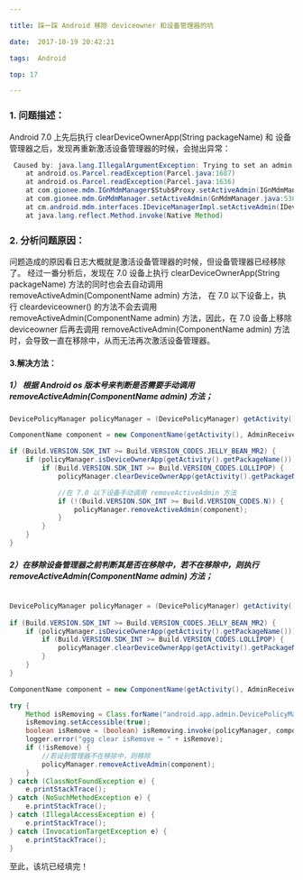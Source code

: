 ```yaml
---

title: 踩一踩 Android 移除 deviceowner 和设备管理器的坑

date:  2017-10-19 20:42:21

tags:  Android

top: 17

---
```

### 1. 问题描述：

Android 7.0 上先后执行 clearDeviceOwnerApp(String packageName) 和 设备管理器之后，发现再重新激活设备管理器的时候，会抛出异常：

```java
 Caused by: java.lang.IllegalArgumentException: Trying to set an admin which is being removed
    at android.os.Parcel.readException(Parcel.java:1687)
    at android.os.Parcel.readException(Parcel.java:1636)
    at com.gionee.mdm.IGnMdmManager$Stub$Proxy.setActiveAdmin(IGnMdmManager.java:1228)
    at com.gionee.mdm.GnMdmManager.setActiveAdmin(GnMdmManager.java:538)
    at cm.android.mdm.interfaces.IDeviceManagerImpl.setActiveAdmin(IDeviceManagerImpl.java:36)
    at java.lang.reflect.Method.invoke(Native Method) 
```
### 2. 分析问题原因：
  
  问题造成的原因看日志大概就是激活设备管理器的时候，但设备管理器已经移除了。
  经过一番分析后，发现在 7.0 设备上执行 clearDeviceOwnerApp(String packageName) 方法的同时也会去自动调用 removeActiveAdmin(ComponentName admin) 方法，
  在 7.0 以下设备上，执行 cleardeviceowner() 的方法不会去调用 removeActiveAdmin(ComponentName admin) 方法，因此，在 7.0 设备上移除 deviceowner 后再去调用 removeActiveAdmin(ComponentName admin) 方法时，会导致一直在移除中，从而无法再次激活设备管理器。

#### 3.解决方法：

##### 1） 根据 Android os 版本号来判断是否需要手动调用 removeActiveAdmin(ComponentName admin) 方法；

```java
DevicePolicyManager policyManager = (DevicePolicyManager) getActivity().getSystemService(Context.DEVICE_POLICY_SERVICE);

ComponentName component = new ComponentName(getActivity(), AdminReceiver.class);

if (Build.VERSION.SDK_INT >= Build.VERSION_CODES.JELLY_BEAN_MR2) {
    if (policyManager.isDeviceOwnerApp(getActivity().getPackageName())) {
        if (Build.VERSION.SDK_INT >= Build.VERSION_CODES.LOLLIPOP) {
            policyManager.clearDeviceOwnerApp(getActivity().getPackageName());

            //在 7.0 以下设备手动调用 removeActiveAdmin 方法
            if (!(Build.VERSION.SDK_INT >= Build.VERSION_CODES.N)) {
                policyManager.removeActiveAdmin(component);
            }
        }
    }
}
```

##### 2）在移除设备管理器之前判断其是否在移除中，若不在移除中，则执行 removeActiveAdmin(ComponentName admin) 方法；

```java

DevicePolicyManager policyManager = (DevicePolicyManager) getActivity().getSystemService(Context.DEVICE_POLICY_SERVICE);
                
if (Build.VERSION.SDK_INT >= Build.VERSION_CODES.JELLY_BEAN_MR2) {
    if (policyManager.isDeviceOwnerApp(getActivity().getPackageName())) {
        if (Build.VERSION.SDK_INT >= Build.VERSION_CODES.LOLLIPOP) {
            policyManager.clearDeviceOwnerApp(getActivity().getPackageName());
        }
    }
}

ComponentName component = new ComponentName(getActivity(), AdminReceiver.class);

try {
    Method isRemoving = Class.forName("android.app.admin.DevicePolicyManager").getDeclaredMethod("isRemovingAdmin", ComponentName.class, int.class);
    isRemoving.setAccessible(true);
    boolean isRemove = (boolean) isRemoving.invoke(policyManager, component, 0);
    logger.error("ggg clear isRemove = " + isRemove);
    if (!isRemove) {
        //若设别管理器不在移除中，则移除
        policyManager.removeActiveAdmin(component);
    }
} catch (ClassNotFoundException e) {
    e.printStackTrace();
} catch (NoSuchMethodException e) {
    e.printStackTrace();
} catch (IllegalAccessException e) {
    e.printStackTrace();
} catch (InvocationTargetException e) {
    e.printStackTrace();
}

```

至此，该坑已经填完！